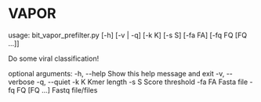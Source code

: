 # VAPOR

usage: bit_vapor_prefilter.py [-h] [-v | -q] [-k K] [-s S] [-fa FA]
                              [-fq FQ [FQ ...]]

Do some viral classification!

optional arguments:
  -h, --help       Show this help message and exit
  -v, --verbose
  -q, --quiet
  -k K             Kmer length
  -s S             Score threshold
  -fa FA           Fasta file
  -fq FQ [FQ ...]  Fastq file/files
  
